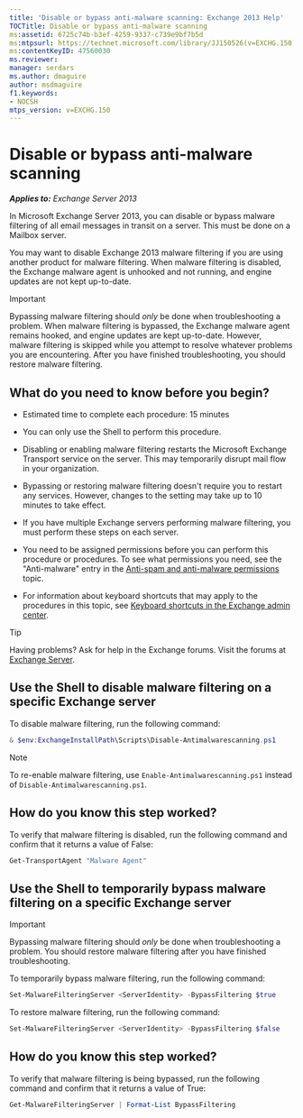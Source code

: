 ```yaml
---
title: 'Disable or bypass anti-malware scanning: Exchange 2013 Help'
TOCTitle: Disable or bypass anti-malware scanning
ms:assetid: 6725c74b-b3ef-4259-9337-c739e9bf7b5d
ms:mtpsurl: https://technet.microsoft.com/library/JJ150526(v=EXCHG.150)
ms:contentKeyID: 47560030
ms.reviewer: 
manager: serdars
ms.author: dmaguire
author: msdmaguire
f1.keywords:
- NOCSH
mtps_version: v=EXCHG.150
---
```


# Disable or bypass anti-malware scanning

_**Applies to:** Exchange Server 2013_

In Microsoft Exchange Server 2013, you can disable or bypass malware filtering of all email messages in transit on a server. This must be done on a Mailbox server.

You may want to disable Exchange 2013 malware filtering if you are using another product for malware filtering. When malware filtering is disabled, the Exchange malware agent is unhooked and not running, and engine updates are not kept up-to-date.

> [!IMPORTANT]
> Bypassing malware filtering should <EM>only</EM> be done when troubleshooting a problem. When malware filtering is bypassed, the Exchange malware agent remains hooked, and engine updates are kept up-to-date. However, malware filtering is skipped while you attempt to resolve whatever problems you are encountering. After you have finished troubleshooting, you should restore malware filtering.

## What do you need to know before you begin?

- Estimated time to complete each procedure: 15 minutes

- You can only use the Shell to perform this procedure.

- Disabling or enabling malware filtering restarts the Microsoft Exchange Transport service on the server. This may temporarily disrupt mail flow in your organization.

- Bypassing or restoring malware filtering doesn't require you to restart any services. However, changes to the setting may take up to 10 minutes to take effect.

- If you have multiple Exchange servers performing malware filtering, you must perform these steps on each server.

- You need to be assigned permissions before you can perform this procedure or procedures. To see what permissions you need, see the "Anti-malware" entry in the [Anti-spam and anti-malware permissions](anti-spam-and-anti-malware-permissions-exchange-2013-help.md) topic.

- For information about keyboard shortcuts that may apply to the procedures in this topic, see [Keyboard shortcuts in the Exchange admin center](keyboard-shortcuts-in-the-exchange-admin-center-2013-help.md).

> [!TIP]
> Having problems? Ask for help in the Exchange forums. Visit the forums at [Exchange Server](https://go.microsoft.com/fwlink/p/?linkid=60612).

## Use the Shell to disable malware filtering on a specific Exchange server

To disable malware filtering, run the following command:

```powershell
& $env:ExchangeInstallPath\Scripts\Disable-Antimalwarescanning.ps1
```

> [!NOTE]
> To re-enable malware filtering, use <CODE>Enable-Antimalwarescanning.ps1</CODE> instead of <CODE>Disable-Antimalwarescanning.ps1</CODE>.

## How do you know this step worked?

To verify that malware filtering is disabled, run the following command and confirm that it returns a value of False:

```powershell
Get-TransportAgent "Malware Agent"
```

## Use the Shell to temporarily bypass malware filtering on a specific Exchange server

> [!IMPORTANT]
> Bypassing malware filtering should <EM>only</EM> be done when troubleshooting a problem. You should restore malware filtering after you have finished troubleshooting.

To temporarily bypass malware filtering, run the following command:

```powershell
Set-MalwareFilteringServer <ServerIdentity> -BypassFiltering $true
```

To restore malware filtering, run the following command:

```powershell
Set-MalwareFilteringServer <ServerIdentity> -BypassFiltering $false
```

## How do you know this step worked?

To verify that malware filtering is being bypassed, run the following command and confirm that it returns a value of True:

```powershell
Get-MalwareFilteringServer | Format-List BypassFiltering
```
